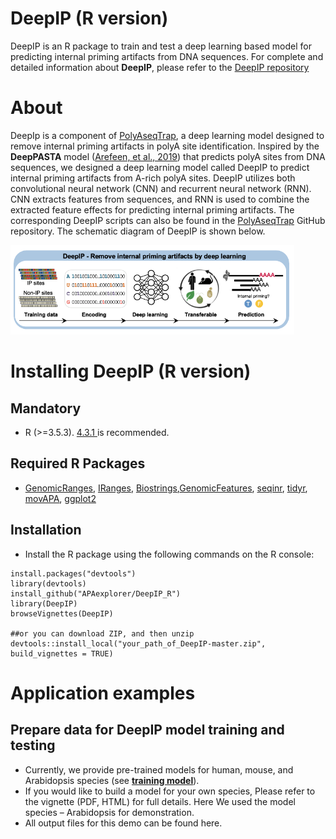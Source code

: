 # DeepIP (R version) 
DeepIP is an R package to train and test a deep learning based model for predicting internal priming artifacts from DNA sequences. For complete and detailed information about **DeepIP**, please refer to the [DeepIP repository](https://github.com/APAexplorer/DeepIP)

About
====================
DeepIp is a component of [PolyAseqTrap](https://github.com/APAexplorer/PolyAseqTrap), a deep learning model designed to remove internal priming artifacts in polyA site identification. Inspired by the **DeepPASTA** model ([Arefeen, et al., 2019](https://doi.org/10.1093/bioinformatics/btz283)) that predicts polyA sites from DNA sequences, we designed a deep learning model called DeepIP to predict internal priming artifacts from A-rich polyA sites. DeepIP utilizes both convolutional neural network (CNN) and recurrent neural network (RNN). CNN extracts features from sequences, and RNN is used to combine the extracted feature effects for predicting internal priming artifacts. The corresponding DeepIP scripts can also be found in the [PolyAseqTrap](https://github.com/APAexplorer/PolyAseqTrap) GitHub repository. The schematic diagram of DeepIP is shown below.

<img src="https://github.com/APAexplorer/PolyAseqTrap/blob/main/img/DeepIP_schema.png" alt="schema" style="width:90%;"/>

Installing DeepIP (R version)
=============
Mandatory 
---------

* R (>=3.5.3). [4.3.1 ](https://www.r-project.org/) is recommended.

Required R Packages
---------
* [GenomicRanges](https://bioconductor.org/packages/release/bioc/html/GenomicRanges.html), [IRanges](https://bioconductor.org/packages/release/bioc/html/IRanges.html), [Biostrings](https://bioconductor.org/packages/release/bioc/html/Biostrings.html),[GenomicFeatures](https://bioconductor.org/packages/release/bioc/html/GenomicFeatures.html), [seqinr](https://cran.r-project.org/web/packages/seqinr/index.html), [tidyr](https://cran.r-project.org/web/packages/tidyr/index.html), [movAPA](https://github.com/BMILAB/movAPA), [ggplot2](https://cran.r-project.org/web/packages/ggplot2/index.html)
  
Installation
---------
* Install the R package using the following commands on the R console:
```
install.packages("devtools")
library(devtools)
install_github("APAexplorer/DeepIP_R")
library(DeepIP)
browseVignettes(DeepIP)

##or you can download ZIP, and then unzip
devtools::install_local("your_path_of_DeepIP-master.zip", build_vignettes = TRUE)
```

Application examples
=============
Prepare data for DeepIP model training and testing
---------

* Currently, we provide pre-trained models for human, mouse, and Arabidopsis species (see **[training model](https://github.com/APAexplorer/DeepIP/tree/main/training_model)**).
* If you would like to build a model for your own species, Please refer to the vignette (PDF, HTML) for full details. Here  We used the model species – Arabidopsis for demonstration.
* All output files for this demo can be found here.




  
